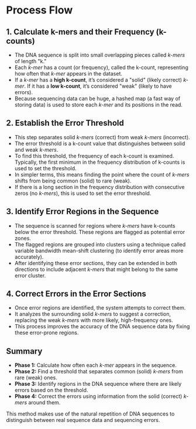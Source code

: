 # Process Flow

## 1. **Calculate k-mers and their Frequency (k-counts)**

- The DNA sequence is split into small overlapping pieces called _k-mers_ of length "k."
- Each _k-mer_ has a count (or frequency), called the k-count, representing how often that _k-mer_ appears in the dataset.
- If a _k-mer_ has a **high k-count**, it’s considered a "solid" (likely correct) _k-mer_. If it has a **low k-count**, it’s considered "weak" (likely to have errors).
- Because sequencing data can be huge, a hashed map (a fast way of storing data) is used to store each _k-mer_ and its positions in the read.

## 2. **Establish the Error Threshold**

- This step separates solid _k-mers_ (correct) from weak _k-mers_ (incorrect).
- The error threshold is a k-count value that distinguishes between solid and weak _k-mers_.
- To find this threshold, the frequency of each k-count is examined. Typically, the first minimum in the frequency distribution of k-counts is used to set the threshold.
- In simpler terms, this means finding the point where the count of _k-mers_ shifts from being common (solid) to rare (weak).
- If there is a long section in the frequency distribution with consecutive zeros (no _k-mers_), this is used to set the error threshold.

## 3. **Identify Error Regions in the Sequence**

- The sequence is scanned for regions where _k-mers_ have k-counts below the error threshold. These regions are flagged as potential error zones.
- The flagged regions are grouped into clusters using a technique called variable bandwidth mean-shift clustering (to identify error areas more accurately).
- After identifying these error sections, they can be extended in both directions to include adjacent _k-mers_ that might belong to the same error cluster.

## 4. **Correct Errors in the Error Sections**

- Once error regions are identified, the system attempts to correct them.
- It analyzes the surrounding solid _k-mers_ to suggest a correction, replacing the weak _k-mers_ with more likely, high-frequency ones.
- This process improves the accuracy of the DNA sequence data by fixing these error-prone regions.

## Summary

- **Phase 1:** Calculate how often each _k-mer_ appears in the sequence.
- **Phase 2:** Find a threshold that separates common (solid) _k-mers_ from rare (weak) ones.
- **Phase 3:** Identify regions in the DNA sequence where there are likely errors based on the threshold.
- **Phase 4:** Correct the errors using information from the solid (correct) _k-mers_ around them.

This method makes use of the natural repetition of DNA sequences to distinguish between real sequence data and sequencing errors.
